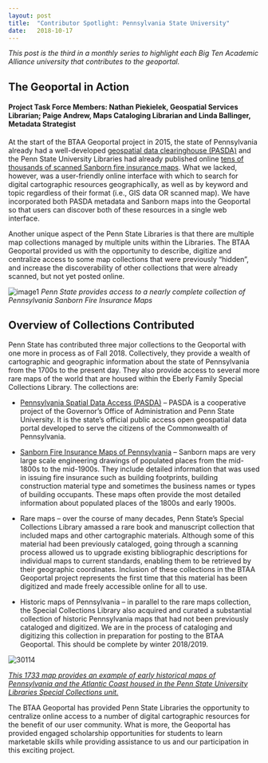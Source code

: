```yaml
---
layout: post
title:  "Contributor Spotlight: Pennsylvania State University"
date:   2018-10-17
---
```


_This post is the third in a monthly series to highlight each Big Ten Academic Alliance university that contributes to the geoportal._

## The Geoportal in Action
#### Project Task Force Members: Nathan Piekielek, Geospatial Services Librarian; Paige Andrew, Maps Cataloging Librarian and Linda Ballinger, Metadata Strategist

At the start of the BTAA Geoportal project in 2015, the state of Pennsylvania already had a well-developed [geospatial data clearinghouse (PASDA)](http://www.pasda.psu.edu/) and the Penn State University Libraries had already published online [tens of thousands of scanned Sanborn fire insurance maps](https://libraries.psu.edu/about/collections/digital-map-drawer). What we lacked, however, was a user-friendly online interface with which to search for digital cartographic resources geographically, as well as by keyword and topic regardless of their format (i.e., GIS data OR scanned map). We have incorporated both PASDA metadata and Sanborn maps into the Geoportal so that users can discover both of these resources in a single web interface.

Another unique aspect of the Penn State Libraries is that there are multiple map collections managed by multiple units within the Libraries. The BTAA Geoportal provided us with the opportunity to describe, digitize and centralize access to some map collections that were previously “hidden”, and increase the discoverability of other collections that were already scanned, but not yet posted online.

![image1](https://user-images.githubusercontent.com/2367677/46502625-3af3cc00-c7ee-11e8-95a8-f431d1baf5f4.png)
_Penn State provides access to a nearly complete collection of Pennsylvania Sanborn Fire Insurance Maps_


## Overview of Collections Contributed
Penn State has contributed three major collections to the Geoportal with one more in process as of Fall 2018. Collectively, they provide a wealth of cartographic and geographic information about the state of Pennsylvania from the 1700s to the present day. They also provide access to several more rare maps of the world that are housed within the Eberly Family Special Collections Library. The collections are:

- [Pennsylvania Spatial Data Access (PASDA)](http://www.pasda.psu.edu/about.asp) – PASDA is a cooperative project of the Governor’s Office of Administration and Penn State University. It is the state’s official public access open geospatial data portal developed to serve the citizens of the Commonwealth of Pennsylvania.

- [Sanborn Fire Insurance Maps of Pennsylvania](https://libraries.psu.edu/about/collections/sanborn-fire-insurance-maps) – Sanborn maps are very large scale engineering drawings of populated places from the mid-1800s to the mid-1900s. They include detailed information that was used in issuing fire insurance such as building footprints, building construction material type and sometimes the business names or types of building occupants. These maps often provide the most detailed information about populated places of the 1800s and early 1900s.

- Rare maps – over the course of many decades, Penn State’s Special Collections Library amassed a rare book and manuscript collection that included maps and other cartographic materials. Although some of this material had been previously cataloged, going through a scanning process allowed us to upgrade existing bibliographic descriptions for individual maps to current standards, enabling them to be retrieved by their geographic coordinates. Inclusion of these collections in the BTAA Geoportal project represents the first time that this material has been digitized and made freely accessible online for all to use.

- Historic maps of Pennsylvania – in parallel to the rare maps collection, the Special Collections Library also acquired and curated a substantial collection of historic Pennsylvania maps that had not been previously cataloged and digitized. We are in the process of cataloging and digitizing this collection in preparation for posting to the BTAA Geoportal. This should be complete by winter 2018/2019.

![30114](https://user-images.githubusercontent.com/2367677/46765673-36735b80-cca5-11e8-96fe-cc624e3ac8d8.jpg)

[_This 1733 map provides an example of early historical maps of Pennsylvania and the Atlantic Coast housed in the Penn State University Libraries Special Collections unit._](https://geo.btaa.org/catalog/5ed85c65-6566-4f6e-96fb-cfeeb2d3ded2)

The BTAA Geoportal has provided Penn State Libraries the opportunity to centralize online access to a number of digital cartographic resources for the benefit of our user community. What is more, the Geoportal has provided engaged scholarship opportunities for students to learn marketable skills while providing assistance to us and our participation in this exciting project.
